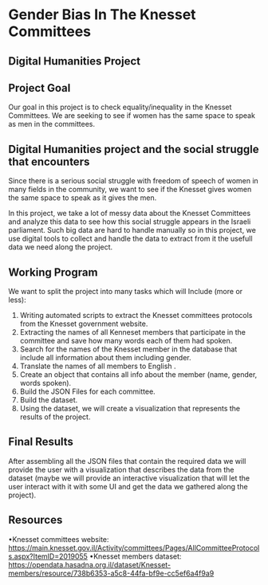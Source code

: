 # Gender Bias In The Knesset Committees
## Digital Humanities Project

## Project Goal 
Our goal in this project is to check equality/inequality in the Knesset Committees. 
We are seeking to see if women has the same space to speak as men in the committees.

## Digital Humanities project and the social struggle that encounters
Since there is a serious social struggle with freedom of speech of women in many fields in
the community, we want to see if the Knesset gives women the same space to speak as it gives the men.

In this project, we take a lot of messy data about the  Knesset Committees and analyze this data to see
how this  social struggle appears in the Israeli parliament. Such big data are hard to handle manually
so in this project, we use digital tools to collect and handle the data to extract from it the usefull data
we need along the project.

## Working Program 
We want to split the project into many tasks which will Include (more or less):
1. Writing automated scripts to extract the Knesset committees protocols from the Knesset government website.
2. Extracting the names of all Kenneset members that participate in the committee and save how many words each of them had spoken.
3. Search for the names of the Knesset member in the database that include all information about them including gender.
4. Translate the names of all members to English .
5. Create an object that contains all info about the member (name, gender, words spoken).
6. Build the JSON Files for each committee.
7. Build the dataset.
8. Using the dataset, we will create a visualization that represents the results of the project.

## Final Results 
After assembling all the JSON files that contain the required data we will provide the user with a
visualization that describes the data from the dataset (maybe we will provide an interactive visualization
that will let the user interact with it with some UI and get the data we gathered along the project).

## Resources 
•Knesset committees website: https://main.knesset.gov.il/Activity/committees/Pages/AllCommitteeProtocols.aspx?ItemID=2019055
•Knesset members dataset: https://opendata.hasadna.org.il/dataset/Knesset-members/resource/738b6353-a5c8-44fa-bf9e-cc5ef6a4f9a9

